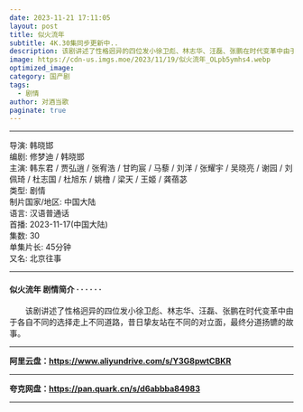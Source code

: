 ```yaml
---
date: 2023-11-21 17:11:05
layout: post
title: 似火流年
subtitle: 4K.30集同步更新中..
description: 该剧讲述了性格迥异的四位发小徐卫彪、林志华、汪磊、张鹏在时代变革中由于各自不同的选择走上不同道路，昔日挚友站在不同的对立面，最终分道扬镳的故事。...
image: https://cdn-us.imgs.moe/2023/11/19/似火流年_OLpb5ymhs4.webp
optimized_image: 
category: 国产剧
tags:
  - 剧情
author: 对酒当歌
paginate: true
---
```


---

导演: 韩晓邯  
编剧: 修梦迪 / 韩晓邯  
主演: 韩东君 / 贾弘逍 / 张宥浩 / 甘昀宸 / 马藜 / 刘洋 / 张耀宇 / 吴晓亮 / 谢园 / 刘佩琦 / 杜志国 / 杜旭东 / 姚橹 / 梁天 / 王姬 / 龚蓓苾  
类型: 剧情  
制片国家/地区: 中国大陆  
语言: 汉语普通话  
首播: 2023-11-17(中国大陆)  
集数: 30  
单集片长: 45分钟  
又名: 北京往事  

---

#### 似火流年 剧情简介 · · · · · ·

　　该剧讲述了性格迥异的四位发小徐卫彪、林志华、汪磊、张鹏在时代变革中由于各自不同的选择走上不同道路，昔日挚友站在不同的对立面，最终分道扬镳的故事。

---

**阿里云盘：<https://www.aliyundrive.com/s/Y3G8pwtCBKR>**

---

**夸克网盘：<https://pan.quark.cn/s/d6abbba84983>**

---
